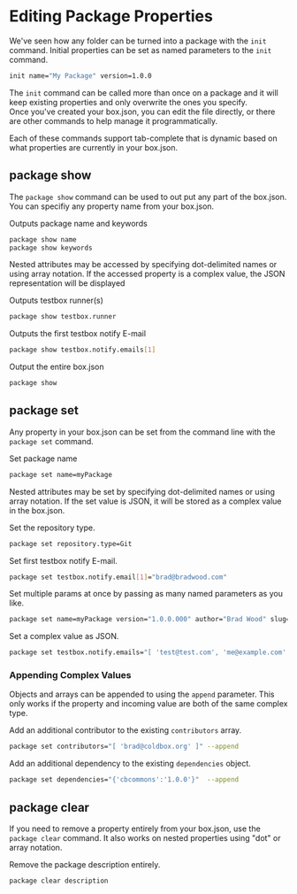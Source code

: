 # Editing Package Properties

We've seen how any folder can be turned into a package with the `init` command. Initial properties can be set as named parameters to the `init` command.

```bash
init name="My Package" version=1.0.0
```

The `init` command can be called more than once on a package and it will keep existing properties and only overwrite the ones you specify.  
Once you've created your box.json, you can edit the file directly, or there are other commands to help manage it programmatically.

Each of these commands support tab-complete that is dynamic based on what properties are currently in your box.json.

## package show

The `package show` command can be used to out put any part of the box.json. You can specifiy any property name from your box.json.

Outputs package name and keywords

```bash
package show name
package show keywords
```

Nested attributes may be accessed by specifying dot-delimited names or using array notation. If the accessed property is a complex value, the JSON representation will be displayed

Outputs testbox runner\(s\)

```bash
package show testbox.runner
```

Outputs the first testbox notify E-mail

```bash
package show testbox.notify.emails[1]
```

Output the entire box.json

```bash
package show
```

## package set

Any property in your box.json can be set from the command line with the `package set` command.

Set package name

```bash
package set name=myPackage
```

Nested attributes may be set by specifying dot-delimited names or using array notation. If the set value is JSON, it will be stored as a complex value in the box.json.

Set the repository type.

```bash
package set repository.type=Git
```

Set first testbox notify E-mail.

```bash
package set testbox.notify.email[1]="brad@bradwood.com"
```

Set multiple params at once by passing as many named parameters as you like.

```bash
package set name=myPackage version="1.0.0.000" author="Brad Wood" slug="foo"
```

Set a complex value as JSON.

```bash
package set testbox.notify.emails="[ 'test@test.com', 'me@example.com' ]"
```

### Appending Complex Values

Objects and arrays can be appended to using the `append` parameter. This only works if the property and incoming value are both of the same complex type.

Add an additional contributor to the existing `contributors` array.

```bash
package set contributors="[ 'brad@coldbox.org' ]" --append
```

Add an additional dependency to the existing `dependencies` object.

```bash
package set dependencies="{'cbcommons':'1.0.0'}"  --append
```

## package clear

If you need to remove a property entirely from your box.json, use the `package clear` command. It also works on nested properties using "dot" or array notation.

Remove the package description entirely.

```bash
package clear description
```

